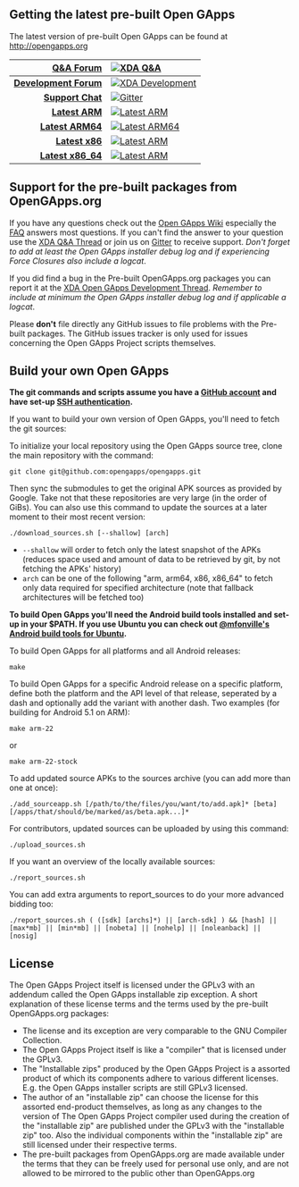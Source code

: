 Getting the latest pre-built Open GApps
---------------
The latest version of pre-built Open GApps can be found at http://opengapps.org

|[Q&A Forum](http://forum.xda-developers.com/showthread.php?t=3124506)|[![XDA Q&A](https://img.shields.io/badge/Q%26A-on%20xda-de7300.svg?maxAge=86400)](http://forum.xda-developers.com/showthread.php?t=3124506)|
|----:|:-----|
|**[Development Forum](http://forum.xda-developers.com/android/software/Open-GApps-t3098071)**|[![XDA Development](https://img.shields.io/badge/development-on%20xda-de7300.svg?maxAge=86400)](http://forum.xda-developers.com/android/software/Open-GApps-t3098071)|
|**[Support Chat](https://gitter.im/opengapps/general)**|[![Gitter](https://img.shields.io/gitter/room/opengapps/general.js.svg?maxAge=86400)](https://gitter.im/opengapps/general)|
|**[Latest ARM](http://opengapps.org/?arch=arm)**|[![Latest ARM](https://img.shields.io/github/downloads/opengapps/arm/latest/total.svg?maxAge=86400)](http://opengapps.org/?arch=arm)|
|**[Latest ARM64](http://opengapps.org/?arch=arm64)**|[![Latest ARM64](https://img.shields.io/github/downloads/opengapps/arm64/latest/total.svg?maxAge=86400)](http://opengapps.org/?arch=arm64)|
|**[Latest x86](http://opengapps.org/?arch=x86)**|[![Latest ARM](https://img.shields.io/github/downloads/opengapps/x86/latest/total.svg?maxAge=86400)](http://opengapps.org/?arch=x86)|
|**[Latest x86_64](http://opengapps.org/?arch=x86_64)**|[![Latest ARM](https://img.shields.io/github/downloads/opengapps/x86_64/latest/total.svg?maxAge=86400)](http://opengapps.org/?arch=x86_64)|

Support for the pre-built packages from OpenGApps.org
---------------
If you have any questions check out the [Open GApps Wiki](https://github.com/opengapps/opengapps/wiki) especially the [FAQ](https://github.com/opengapps/opengapps/wiki/FAQ) answers most questions.
If you can't find the answer to your question use the [XDA Q&A Thread](http://forum.xda-developers.com/showthread.php?t=3124506) or join us on [Gitter](https://gitter.im/opengapps/general) to receive support. *Don't forget to add at least the Open GApps installer debug log and if experiencing Force Closures also include a logcat*.

If you did find a bug in the Pre-built OpenGApps.org packages you can report it at the [XDA Open GApps Development Thread](http://forum.xda-developers.com/android/software/Open-GApps-t3098071). *Remember to include at minimum the Open GApps installer debug log and if applicable a logcat*.

Please **don't** file directly any GitHub issues to file problems with the Pre-built packages. The GitHub issues tracker is only used for issues concerning the Open GApps Project scripts themselves.

Build your own Open GApps
---------------
**The git commands and scripts assume you have a [GitHub account](https://github.com/join) and have set-up [SSH authentication](https://help.github.com/articles/set-up-git/#connecting-over-ssh).**

If you want to build your own version of Open GApps, you'll need to fetch the git sources:

To initialize your local repository using the Open GApps source tree, clone the main repository with the command:
```
git clone git@github.com:opengapps/opengapps.git
```
Then sync the submodules to get the original APK sources as provided by Google. Take not that these repositories are very large (in the order of GiBs).
You can also use this command to update the sources at a later moment to their most recent version:
```
./download_sources.sh [--shallow] [arch]
```
* ```--shallow``` will order to fetch only the latest snapshot of the APKs (reduces space used and amount of data to be retrieved by git, by not fetching the APKs' history)
* ```arch``` can be one of the following "arm, arm64, x86, x86_64" to fetch only data required for specified architecture (note that fallback architectures will be fetched too)

**To build Open GApps you'll need the Android build tools installed and set-up in your $PATH. If you use Ubuntu you can check out [@mfonville's Android build tools for Ubuntu](http://mfonville.github.io/android-build-tools/).**

To build Open GApps for all platforms and all Android releases:
```
make
```
To build Open GApps for a specific Android release on a specific platform,
define both the platform and the API level of that release, seperated by a dash and optionally add the variant with another dash.
Two examples (for building for Android 5.1 on ARM):
```
make arm-22
```
or
```
make arm-22-stock
```
To add updated source APKs to the sources archive (you can add more than one at once):
```
./add_sourceapp.sh [/path/to/the/files/you/want/to/add.apk]* [beta] [/apps/that/should/be/marked/as/beta.apk...]*
```
For contributors, updated sources can be uploaded by using this command:
```
./upload_sources.sh
```
If you want an overview of the locally available sources:
```
./report_sources.sh
```
You can add extra arguments to report_sources to do your more advanced bidding too:
```
./report_sources.sh ( ([sdk] [archs]*) || [arch-sdk] ) && [hash] || [max*mb] || [min*mb] || [nobeta] || [nohelp] || [noleanback] || [nosig]
```

License
---------------
The Open GApps Project itself is licensed under the GPLv3 with an addendum called the
Open GApps installable zip exception. A short explanation of these license terms and the terms used by the pre-built OpenGApps.org packages:
* The license and its exception are very comparable to the GNU Compiler Collection.
* The Open GApps Project itself is like a "compiler" that is licensed under the GPLv3.
* The "Installable zips" produced by the Open GApps Project is a assorted product of which its components adhere to various different licenses. E.g. the Open GApps installer scripts are still GPLv3 licensed.
* The author of an "installable zip" can choose the license for this assorted end-product themselves, as long as any changes to the version of The Open GApps Project compiler used during the creation of the "installable zip" are published under the GPLv3 with the "installable zip" too. Also the individual components within the "installable zip" are still licensed under their respective terms.
* The pre-built packages from OpenGApps.org are made available under the terms that they can be freely used for personal use only, and are not allowed to be mirrored to the public other than OpenGApps.org

